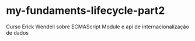 # my-fundaments-lifecycle-part2
Curso Erick Wendell sobre ECMAScript Module e api de internacionalização de dados
